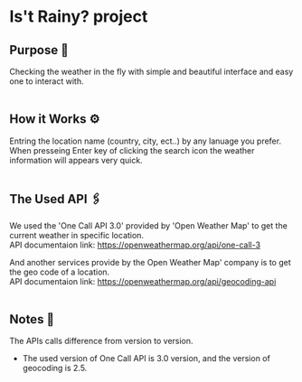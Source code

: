 # Is't Rainy? project
## Purpose 🎯
Checking the weather in the fly with simple and beautiful interface and easy one to interact with. <br><br>

## How it Works ⚙️
Entring the location name (country, city, ect..) by any lanuage you prefer. When presseing Enter key of clicking the search icon the weather information will appears very quick. <br><br>

## The Used API 🖇️
We used the 'One Call API 3.0' provided by 'Open Weather Map' to get the current weather in specific location. <br>
API documentaion link: https://openweathermap.org/api/one-call-3

And another services provide by the Open Weather Map' company is to get the geo code of a location. <br>
API documentaion link: https://openweathermap.org/api/geocoding-api <br><br>


## Notes 📝 
The APIs calls difference from version to version.
- The used version of One Call API is 3.0 version, and the version of geocoding is 2.5. <br>
